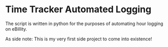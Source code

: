 # Time Tracker Automated Logging
The script is written in python for the purposes of automating hour logging on eBillity.

As side note: This is my very first side project to come into existence!
